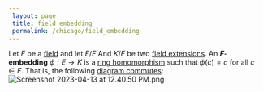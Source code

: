 ```yaml
---
 layout: page
 title: field embedding
 permalink: /chicago/field_embedding
---
```

Let $F$ be a [field](https://mathgloss.github.io/MathGloss/chicago/commutative_diagram) and let $E/F$ And $K/F$ be two [field extensions](https://mathgloss.github.io/MathGloss/chicago/field). An **$F$-embedding** $\phi:E\to K$ is a [ring homomorphism](https://mathgloss.github.io/MathGloss/chicago/field_extension) such that $\phi(c) = c$ for all $c\in F$. That is, the following [diagram commutes](https://mathgloss.github.io/MathGloss/chicago/ring_homomorphism): ![Screenshot 2023-04-13 at 12.40.50 PM.png](https://mathgloss.github.io/MathGloss/chicago/commutative_diagram)
